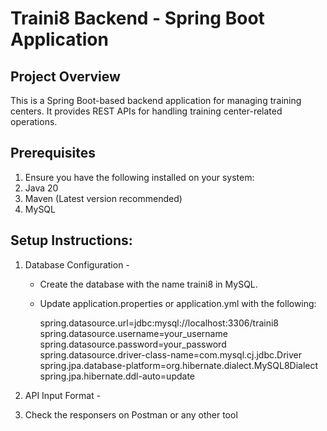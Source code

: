 # Traini8 Backend - Spring Boot Application

## Project Overview
This is a Spring Boot-based backend application for managing training centers. It provides REST APIs for handling training center-related operations.

## Prerequisites
1. Ensure you have the following installed on your system:
2. Java 20
3. Maven (Latest version recommended)
4. MySQL

## Setup Instructions:
1. Database Configuration -
   * Create the database with the name traini8 in MySQL.
   * Update application.properties or application.yml with the following:
   
      spring.datasource.url=jdbc:mysql://localhost:3306/traini8
      spring.datasource.username=your_username
      spring.datasource.password=your_password
      spring.datasource.driver-class-name=com.mysql.cj.jdbc.Driver
      spring.jpa.database-platform=org.hibernate.dialect.MySQL8Dialect
      spring.jpa.hibernate.ddl-auto=update

3. API Input Format -
   

5. Check the responsers on Postman or any other tool


